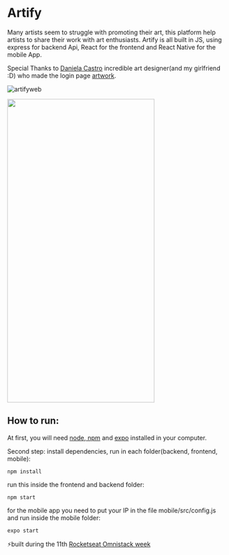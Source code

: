 # Artify
Many artists seem to struggle with promoting their art, this platform help artists to share their work with art enthusiasts. Artify is all built in JS, using express for backend Api, React for the frontend and React Native for the mobile App.

Special Thanks to [Daniela Castro](https://www.behance.net/danicastro) incredible art designer(and my girlfriend :D) who made the login page [artwork](https://raw.githubusercontent.com/carlosfrodrigues/Artify/master/frontend/src/assets/art.png).

![artifyweb](https://raw.githubusercontent.com/carlosfrodrigues/Artify/master/github/artifyusing.gif)

<img src="https://raw.githubusercontent.com/carlosfrodrigues/Artify/master/github/artifyappflow.gif" width="337px" height="694px"/>

## How to run:
At first, you will need [node, npm](https://nodejs.org/en/) and [expo](https://expo.io/) installed in your computer.

Second step: install dependencies, run in each folder(backend, frontend, mobile):
```
npm install
````

run this inside the frontend and backend folder:
``` 
npm start
```

for the mobile app you need to put your IP in the file mobile/src/config.js and run inside the mobile folder:
``` 
expo start
```



⚡built during the 11th [Rocketseat Omnistack week](https://rocketseat.com.br/)
